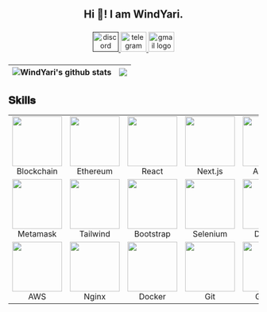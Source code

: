 <br clear="both">

<h2 align="center">Hi 👋! I am WindYari.</h2>

###

<div align="center">
    <a href="" target="_blank">
  <img src="https://raw.githubusercontent.com/maurodesouza/profile-readme-generator/master/src/assets/icons/social/discord/default.svg" width="52" height="40" alt="discord logo"  />
    </a>
    <a href="https://t.me/pediatricsteadiest" target="_blank">
  <img src="https://raw.githubusercontent.com/maurodesouza/profile-readme-generator/master/src/assets/icons/social/telegram/default.svg" width="52" height="40" alt="telegram logo"  />
    </a>
    <a href="mailto:jonsonwang1104@gmail.com" target="_blank">
  <img src="https://raw.githubusercontent.com/maurodesouza/profile-readme-generator/master/src/assets/icons/social/gmail/default.svg" width="52" height="40" alt="gmail logo"  />
    </a>
</div>

###
| <img align="center" src="https://github-readme-stats.vercel.app/api?username=WindYari&show_icons=true&include_all_commits=true&hide_border=true&rank_icon=github&theme=default" alt="WindYari's github stats" /> | <img align="center" src="https://github-readme-stats.vercel.app/api/top-langs/?username=WindYari&layout=compact&theme=buefy&hide_border=true" /> |
| ------------- | ------------- |

###

<h2 font-weight="bold">𝐒𝐤𝐢𝐥𝐥𝐬</h2>
<table align="center">
    <tr>
          <td align="center"><img src="https://cdn.iconscout.com/icon/free/png-64/free-blockchain-4502244-3729699.png" width="100">Blockchain</td>
          <td align="center"><img src="https://cdn.iconscout.com/icon/free/png-64/free-ethereum-10-645903.png" width="100">Ethereum</td>
          <td align="center"><img src="https://techstack-generator.vercel.app/react-icon.svg" width="100">React</td>
          <td align="center"><img src="https://skillicons.dev/icons?i=nextjs" width="100">Next.js</td>
          <td align="center"><img src="https://cdn.iconscout.com/icon/free/png-64/free-android-247-1175275.png" width="100">Android</td>
          <td align="center"><img src="https://techstack-generator.vercel.app/python-icon.svg" width="100">Python</td>
          <td align="center"><img src="https://techstack-generator.vercel.app/js-icon.svg" width="100">JavaScript</td>
          <td align="center"><img src="https://techstack-generator.vercel.app/ts-icon.svg" width="100">TypeScript</td>
          <td align="center"><img src="https://cdn.iconscout.com/icon/free/png-64/free-solidity-11796990-9632843.png" width="100">Solidity</td>
          <td align="center"><img src="https://skillicons.dev/icons?i=rust" width="100">Rust</td>
     </tr>
      <tr>        
          <td align="center"><img src="https://cdn.iconscout.com/icon/free/png-512/free-metamask-2728406-2261817.png" width="100">Metamask</td>
          <td align="center"><img src="https://skillicons.dev/icons?i=tailwind" width="100">Tailwind</td>
          <td align="center"><img src="https://skillicons.dev/icons?i=bootstrap" width="100">Bootstrap</td>
          <td align="center"><img src="https://skillicons.dev/icons?i=selenium" width="100">Selenium</td>
          <td align="center"><img src="https://techstack-generator.vercel.app/django-icon.svg" width="100">Django</td>
          <td align="center"><img src="https://cdn.iconscout.com/icon/free/png-128/sass-13-1175092.png" width="100">Sass</td>
          <td align="center"><img src="https://techstack-generator.vercel.app/graphql-icon.svg" width="100">GraphQL</td>
          <td align="center"><img src="https://skillicons.dev/icons?i=mongodb" width="100">MongoDB</td>
          <td align="center"><img src="https://skillicons.dev/icons?i=postgres" width="100">PostgreSQL</td>
          <td align="center"><img src="https://techstack-generator.vercel.app/mysql-icon.svg" width="100">MySQL</td>
     </tr>
      <tr>
          <td align="center"><img src="https://techstack-generator.vercel.app/aws-icon.svg" width="100">AWS</td>
          <td align="center"><img src="https://techstack-generator.vercel.app/nginx-icon.svg" width="100">Nginx</td>
          <td align="center"><img src="https://techstack-generator.vercel.app/docker-icon.svg" width="100">Docker</td>
          <td align="center"><img src="https://user-images.githubusercontent.com/25181517/192108372-f71d70ac-7ae6-4c0d-8395-51d8870c2ef0.png" width="100">Git</td>
          <td align="center"><img src="https://techstack-generator.vercel.app/github-icon.svg" width="100">Github</td>
          <td align="center"><img src="https://cdn.iconscout.com/icon/free/png-64/visualstudio-1-1174964.png" width="100">VS Code</td>
     </tr>
  </table>


